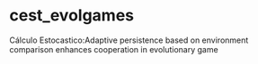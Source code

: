 # cest_evolgames
Cálculo Estocastico:Adaptive persistence based on environment comparison enhances cooperation in evolutionary game

